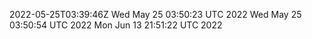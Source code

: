 2022-05-25T03:39:46Z
Wed May 25 03:50:23 UTC 2022
Wed May 25 03:50:54 UTC 2022
Mon Jun 13 21:51:22 UTC 2022
